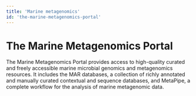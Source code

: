 ```yaml
---
title: 'Marine metagenomics'
id: 'the-marine-metagenomics-portal'
---
```

# The Marine Metagenomics Portal

The Marine Metagenomics Portal provides access to high-quality curated and freely accessible marine microbial genomics and metagenomics resources. It includes the MAR databases, a collection of richly annotated and manually curated contextual and sequence databases, and MetaPipe, a complete workflow for the analysis of marine metagenomic data.
